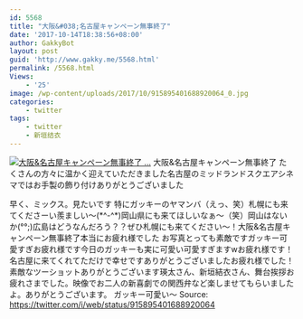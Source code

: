 ```yaml
---
id: 5568
title: "大阪&#038;名古屋キャンペーン無事終了"
date: '2017-10-14T18:38:56+08:00'
author: GakkyBot
layout: post
guid: 'http://www.gakky.me/5568.html'
permalink: /5568.html
Views:
    - '25'
image: /wp-content/uploads/2017/10/915895401688920064_0.jpg
categories:
    - twitter
tags:
    - twitter
    - 新垣结衣
---
```


[![大阪&名古屋キャンペーン無事終了
...](http://www.yui-aragaki.org/wp-content/uploads/2017/10/915895401688920064_0.jpg)](http://www.yui-aragaki.org/wp-content/uploads/2017/10/915895401688920064_0.jpg)
大阪&amp;名古屋キャンペーン無事終了
たくさんの方々に温かく迎えていただきました名古屋のミッドランドスクエアシネマではお手製の飾り付けありがとうございました

早く、ミックス。見たいです
特にガッキーのヤマンバ（えっ、笑）札幌にも来てくださーい羨ましい～(\*^-^\*)岡山県にも来てほしいなぁ～（笑）岡山はないか(°°;)広島はどうなんだろう？？ぜひ札幌にも来てください〜！大阪&amp;名古屋キャンペーン無事終了本当にお疲れ様でした
お写真とっても素敵ですガッキー可愛すぎお疲れ様です今日のガッキーも実に可愛い可愛すぎますwお疲れ様です！
名古屋に来てくれてただけで幸せですありがとうございましたお疲れ様でした！素敵なツーショットありがとうございます瑛太さん、新垣結衣さん、舞台挨拶お疲れさまでした。映像でお二人の新喜劇での関西弁など楽しませてもらいましたよ。ありがとうございます。
ガッキー可愛い〜
Source: <https://twitter.com/i/web/status/915895401688920064>
